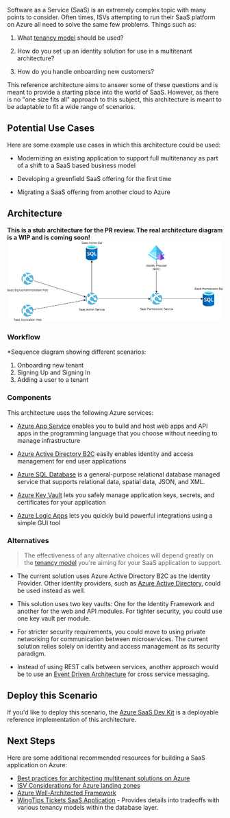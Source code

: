 Software as a Service (SaaS) is an extremely complex topic with many points to consider. Often times, ISVs attempting to run their SaaS platform on Azure all need to solve the same few problems. Things such as:

1. What [tenancy model](https://docs.microsoft.com/en-us/azure/architecture/guide/multitenant/considerations/tenancy-models) should be used?

2. How do you set up an identity solution for use in a multitenant architecture?

3. How do you handle onboarding new customers?

This reference architecture aims to answer some of these questions and is meant to provide a starting place into the world of SaaS. However, as there is no "one size fits all" approach to this subject, this architecture is meant to be adaptable to fit a wide range of scenarios.

## Potential Use Cases

Here are some example use cases in which this architecture could be used:

- Modernizing an existing application to support full multitenancy as part of a shift to a SaaS based business model

- Developing a greenfield SaaS offering for the first time

- Migrating a SaaS offering from another cloud to Azure

## Architecture

**This is a stub architecture for the PR review. The real architecture diagram is a WIP and is coming soon!**
![Architecture Diagram](./media/architecture-saas-starter-app.png)

### Workflow

*Sequence diagram showing different scenarios:
1. Onboarding new tenant
2. Signing Up and Signing In
3. Adding a user to a tenant

### Components

This architecture uses the following Azure services:

- [Azure App Service](https://azure.microsoft.com/services/app-service) enables you to build and host web apps and API apps in the programming language that you choose without needing to manage infrastructure

- [Azure Active Directory B2C](https://azure.microsoft.com/en-us/services/active-directory/external-identities/b2c/) easily enables identity and access management for end user applications

- [Azure SQL Database](https://azure.microsoft.com/en-us/products/azure-sql/database/) is a general-purpose relational database managed service that supports relational data, spatial data, JSON, and XML.

- [Azure Key Vault](https://azure.microsoft.com/en-us/services/key-vault/) lets you safely manage application keys, secrets, and certificates for your application

- [Azure Logic Apps](https://azure.microsoft.com/en-us/services/logic-apps/) lets you quickly build powerful integrations using a simple GUI tool

### Alternatives

>The effectiveness of any alternative choices will depend greatly on the [tenancy model](https://docs.microsoft.com/en-us/azure/architecture/guide/multitenant/considerations/tenancy-models) you're aiming for your SaaS application to support.

- The current solution uses Azure Active Directory B2C as the Identity Provider. Other identity providers, such as [Azure Active Directory](https://azure.microsoft.com/en-us/services/active-directory/), could be used instead as well.

- This solution uses two key vaults: One for the Identity Framework and another for the web and API modules. For tighter security, you could use one key vault per module.
  
- For stricter security requirements, you could move to using private networking for communication between microservices. The current solution relies solely on identity and access management as its security paradigm.

- Instead of using REST calls between services, another approach would be to use an [Event Driven Architecture](https://docs.microsoft.com/en-us/azure/architecture/guide/architecture-styles/event-driven) for cross service messaging.

## Deploy this Scenario

If you'd like to deploy this scenario, the [Azure SaaS Dev Kit](https://github.com/Azure/azure-saas) is a deployable reference implementation of this architecture.

## Next Steps

Here are some additional recommended resources for building a SaaS application on Azure:

- [Best practices for architecting multitenant solutions on Azure](https://aka.ms/multitenancy)
- [ISV Considerations for Azure landing zones](https://aka.ms/isv-landing-zones)
- [Azure Well-Architected Framework](https://docs.microsoft.com/en-us/azure/architecture/framework/)
- [WingTips Tickets SaaS Application](https://docs.microsoft.com/en-us/azure/azure-sql/database/saas-tenancy-welcome-wingtip-tickets-app) - Provides details into tradeoffs with various tenancy models within the database layer.